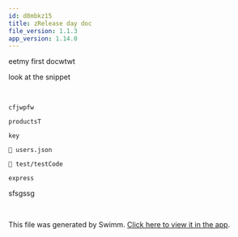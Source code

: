 ```yaml
---
id: d8mbkz15
title: zRelease day doc
file_version: 1.1.3
app_version: 1.14.0
---
```


eetmy first docwtwt

look at the snippet

<br/>

`cfjwpfw`

`productsT`<swm-token data-swm-token=":routes/products.js:8:5:5:`    res.send(productsTבישמעקקקemplate({ products }))`"/>

`key`<swm-token data-swm-token=":repositories/repository.js:77:6:6:`            for (let key in filters){`"/>

`📄 users.json`

`📄 test/testCode`

`express`<swm-token data-swm-token=":test/testCode:1:2:2:`const express = require(&#39;express&#39;)`"/>

sfsgssg

<br/>

This file was generated by Swimm. [Click here to view it in the app](https://swimm-web-app.web.app/repos/Z2l0aHViJTNBJTNBZWNvbW0lM0ElM0Ftb3NoaWtzd2ltbQ==/docs/d8mbkz15).
